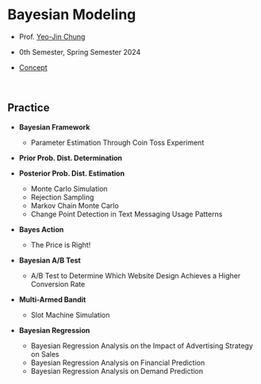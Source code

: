 # Bayesian Modeling

- Prof. [Yeo-Jin Chung](https://github.com/ychungkmu)

- 0th Semester, Spring Semester 2024

- [Concept](https://jayarnim.github.io/categories/bayesian-modeling/)

</br>

## Practice

- **Bayesian Framework**
  - Parameter Estimation Through Coin Toss Experiment

- **Prior Prob. Dist. Determination**

- **Posterior Prob. Dist. Estimation**
  - Monte Carlo Simulation
  - Rejection Sampling
  - Markov Chain Monte Carlo
  - Change Point Detection in Text Messaging Usage Patterns

- **Bayes Action**
  - The Price is Right!

- **Bayesian A/B Test**
  - A/B Test to Determine Which Website Design Achieves a Higher Conversion Rate

- **Multi-Armed Bandit**
  - Slot Machine Simulation

- **Bayesian Regression**
  - Bayesian Regression Analysis on the Impact of Advertising Strategy on Sales
  - Bayesian Regression Analysis on Financial Prediction
  - Bayesian Regression Analysis on Demand Prediction
